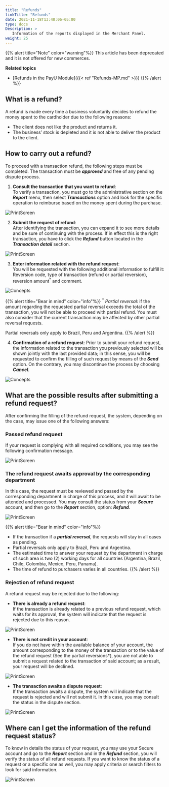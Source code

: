```yaml
---
title: "Refunds"
linkTitle: "Refunds"
date: 2021-11-18T13:40:06-05:00
type: docs
Description: >
   Information of the reports displayed in the Merchant Panel.
weight: 25
---
```


{{% alert title="Note" color="warning"%}}
This article has been deprecated and it is not offered for new commerces.

**Related topics**
* [Refunds in the PayU Module]({{< ref "Refunds-MP.md" >}})
{{% /alert %}}

## What is a refund?
A refund is made every time a business voluntarily decides to refund the money spent to the cardholder due to the following reasons:  
* The client does not like the product and returns it.
* The business’ stock is depleted and it is not able to deliver the product to the client.
 
## How to carry out a refund?
To proceed with a transaction refund, the following steps must be completed. The transaction must be _**approved**_ and free of any pending dispute process.

1. **Consult the transaction that you want to refund**:<br>
To verify a transaction, you must go to the administrative section on the _**Report**_ menu, then select _**Transactions**_ option and look for the specific operation to reimburse based on the money spent during the purchase.

![PrintScreen](http://developers.payulatam.com/images/soluciones-adicionales-en/reembolsos/reportes.png)
 
2. **Submit the request of refund**:<br>
After identifying the transaction, you can expand it to see more details and be sure of continuing with the process. If in effect this is the right transaction, you have to click the _**Refund**_ button located in the _**Transaction detail**_ section.

![PrintScreen](http://developers.payulatam.com/images/soluciones-adicionales-en/reembolsos/reembolso_clic.png)
 
3. **Enter information related with the refund request**:<br>
You will be requested with the following additional information to fulfill it: Reversion code, type of transaction (refund or partial reversion), reversion amount<sup>\*</sup> and comment.

![Concepts](http://developers.payulatam.com/images/soluciones-adicionales-en/reembolsos/reembolso_dialog.png)
 
{{% alert title="Bear in mind" color="info"%}}
<sup>\*</sup> _Partial reversal_: if the amount regarding the requested partial reversal exceeds the total of the transaction, you will not be able to proceed with partial refund. You must also consider that the current transaction may be affected by other partial reversal requests.

Partial reversals only apply to Brazil, Peru and Argentina.
{{% /alert %}}

4. **Confirmation of a refund request**: 
Prior to submit your refund request, the information related to the transaction you previously selected will be shown jointly with the last provided data; in this sense, you will be requested to confirm the filling of such request by means of the _**Send**_ option. On the contrary, you may discontinue the process by choosing _**Cancel**_.

![Concepts](http://developers.payulatam.com/images/soluciones-adicionales-en/reembolsos/reembolso_validacion1.png)
 
## What are the possible results after submitting a refund request?
After confirming the filling of the refund request, the system, depending on the case, may issue one of the following answers:

### Passed refund request
If your request is complying with all required conditions, you may see the following confirmation message.

![PrintScreen](http://developers.payulatam.com/images/soluciones-adicionales-en/reembolsos/reembolso_aprobado.png)

### The refund request awaits approval by the corresponding department
In this case, the request must be reviewed and passed by the corresponding department in charge of this process, and it will await to be attended and processed. You may consult the status from your _**Secure**_ account, and then go to the _**Report**_ section, option: _**Refund**_.

![PrintScreen](http://developers.payulatam.com/images/soluciones-adicionales-en/reembolsos/pendiente_aprobacion.png)

{{% alert title="Bear in mind" color="info"%}}
* If the transaction if a _**partial reversal**_, the requests will stay in all cases as pending.
* Partial reversals only apply to Brazil, Peru and Argentina.
* The estimated time to answer your request by the department in charge of such area is two (2) working days for all countries (Argentina, Brazil, Chile, Colombia, Mexico, Peru, Panama).
* The time of refund to purchasers varies in all countries.
{{% /alert %}}

### Rejection of refund request
A refund request may be rejected due to the following:

* **There is already a refund request**:<br>
If the transaction is already related to a previous refund request, which waits for its approval, the system will indicate that the request is rejected due to this reason.

![PrintScreen](http://developers.payulatam.com/images/soluciones-adicionales-en/reembolsos/reembolso_existente.png)

* **There is not credit in your account**:<br>
If you do not have within the available balance of your account, the amount corresponding to the money of the transaction or to the value of the refund request (See the partial reversions*), you are not able to submit a request related to the transaction of said account; as a result, your request will be declined.

![PrintScreen](http://developers.payulatam.com/images/soluciones-adicionales-en/reembolsos/saldo_insuficiente.png)

* **The transaction awaits a dispute request**:<br>
If the transaction awaits a dispute, the system will indicate that the request is rejected and will not submit it. In this case, you may consult the status in the dispute section.

![PrintScreen](http://developers.payulatam.com/images/soluciones-adicionales-en/reembolsos/disputa_pendiente.png)
 
## Where can I get the information of the refund request status?
To know in details the status of your request, you may use your Secure account and go to the _**Report**_ section and in the _**Refund**_ section, you will verify the status of all refund requests. If you want to know the status of a request or a specific one as well, you may apply criteria or search filters to look for said information.

![PrintScreen](http://developers.payulatam.com/images/soluciones-adicionales-en/reembolsos/reembolso_consulta.png)